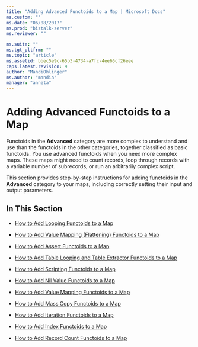 ```yaml
---
title: "Adding Advanced Functoids to a Map | Microsoft Docs"
ms.custom: ""
ms.date: "06/08/2017"
ms.prod: "biztalk-server"
ms.reviewer: ""

ms.suite: ""
ms.tgt_pltfrm: ""
ms.topic: "article"
ms.assetid: bbec5e9c-65b3-4734-a7fc-4ee66cf26eee
caps.latest.revision: 9
author: "MandiOhlinger"
ms.author: "mandia"
manager: "anneta"
---
```

# Adding Advanced Functoids to a Map
Functoids in the **Advanced** category are more complex to understand and use than the functoids in the other categories, together classified as basic functoids. You use advanced functoids when you need more complex maps. These maps might need to count records, loop through records with a variable number of subrecords, or run an arbitrarily complex script.  
  
 This section provides step-by-step instructions for adding functoids in the **Advanced** category to your maps, including correctly setting their input and output parameters.  
  
## In This Section  
  
-   [How to Add Looping Functoids to a Map](../core/how-to-add-looping-functoids-to-a-map.md)  
  
-   [How to Add Value Mapping (Flattening) Functoids to a Map](../core/how-to-add-value-mapping-flattening-functoids-to-a-map.md)  
  
-   [How to Add Assert Functoids to a Map](../core/how-to-add-assert-functoids-to-a-map.md)  
  
-   [How to Add Table Looping and Table Extractor Functoids to a Map](../core/how-to-add-table-looping-and-table-extractor-functoids-to-a-map.md)  
  
-   [How to Add Scripting Functoids to a Map](../core/how-to-add-scripting-functoids-to-a-map.md)  
  
-   [How to Add Nil Value Functoids to a Map](../core/how-to-add-nil-value-functoids-to-a-map.md)  
  
-   [How to Add Value Mapping Functoids to a Map](../core/how-to-add-value-mapping-functoids-to-a-map.md)  
  
-   [How to Add Mass Copy Functoids to a Map](../core/how-to-add-mass-copy-functoids-to-a-map.md)  
  
-   [How to Add Iteration Functoids to a Map](../core/how-to-add-iteration-functoids-to-a-map.md)  
  
-   [How to Add Index Functoids to a Map](../core/how-to-add-index-functoids-to-a-map.md)  
  
-   [How to Add Record Count Functoids to a Map](../core/how-to-add-record-count-functoids-to-a-map.md)